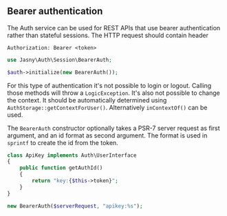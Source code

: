 Bearer authentication
---

The Auth service can be used for REST APIs that use bearer authentication rather than stateful sessions. The HTTP
request should contain header

    Authorization: Bearer <token> 

```php
use Jasny\Auth\Session\BearerAuth;

$auth->initialize(new BearerAuth());
```

For this type of authentication it's not possible to login or logout. Calling those methods will throw a
`LogicException`. It's also not possible to change the context. It should be automatically determined using
`AuthStorage::getContextForUser()`. Alternatively `inContextOf()` can be used.  

The `BearerAuth` constructor optionally takes a PSR-7 server request as first argument, and an id format as second
argument. The format is used in `sprintf` to create the id from the token.

```php
class ApiKey implements Auth\UserInterface
{
    public function getAuthId()
    {
        return "key:{$this->token}";
    }
}

new BearerAuth($serverRequest, "apikey:%s");
```
